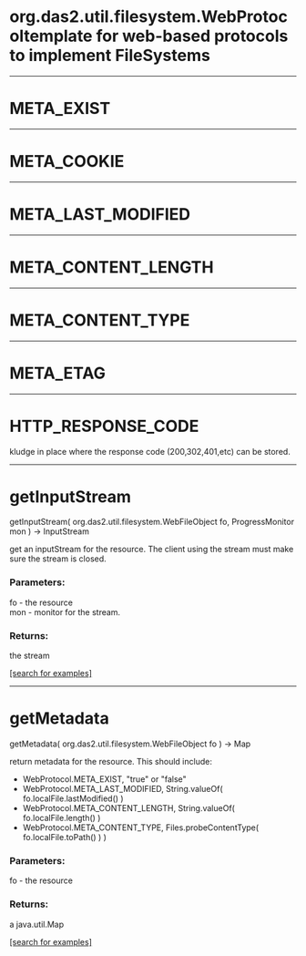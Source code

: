 # org.das2.util.filesystem.WebProtocoltemplate for web-based protocols to implement FileSystems
***
<a name="META_EXIST"></a>
# META_EXIST



***
<a name="META_COOKIE"></a>
# META_COOKIE



***
<a name="META_LAST_MODIFIED"></a>
# META_LAST_MODIFIED



***
<a name="META_CONTENT_LENGTH"></a>
# META_CONTENT_LENGTH



***
<a name="META_CONTENT_TYPE"></a>
# META_CONTENT_TYPE



***
<a name="META_ETAG"></a>
# META_ETAG



***
<a name="HTTP_RESPONSE_CODE"></a>
# HTTP_RESPONSE_CODE

kludge in place where the response code (200,302,401,etc) can be stored.

***
<a name="getInputStream"></a>
# getInputStream
getInputStream( org.das2.util.filesystem.WebFileObject fo, ProgressMonitor mon ) &rarr; InputStream

get an inputStream for the resource.  The client using the stream must make sure the stream is closed.

### Parameters:
fo - the resource
<br>mon - monitor for the stream.

### Returns:
the stream

<a href="https://github.com/autoplot/dev/search?q=getInputStream&unscoped_q=getInputStream">[search for examples]</a>

***
<a name="getMetadata"></a>
# getMetadata
getMetadata( org.das2.util.filesystem.WebFileObject fo ) &rarr; Map

return metadata for the resource.  This should include:
 <ul>
 <li>WebProtocol.META_EXIST, "true" or "false"
 <li>WebProtocol.META_LAST_MODIFIED, String.valueOf( fo.localFile.lastModified() )
 <li>WebProtocol.META_CONTENT_LENGTH, String.valueOf( fo.localFile.length() )
 <li>WebProtocol.META_CONTENT_TYPE, Files.probeContentType( fo.localFile.toPath() ) )
 </ul>

### Parameters:
fo - the resource

### Returns:
a java.util.Map


<a href="https://github.com/autoplot/dev/search?q=getMetadata&unscoped_q=getMetadata">[search for examples]</a>

